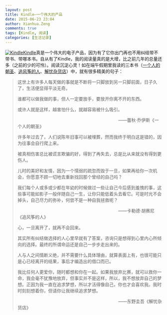 ```yaml
---
layout: post
title: Kindle—一个伟大的产品
date: 2015-06-23 23:04
author: Xianhua.Zeng
comments: true
tags: [Kindle, 阅读]
categories: [生活记录]
---
```

<p><a href="http://www.xianhuazeng.com/cn/wp-content/uploads/2015/06/Kindle.jpg"><img class="aligncenter size-full" src="http://www.xianhuazeng.com/cn/wp-content/uploads/2015/06/Kindle.jpg" alt="Kindle" /></a><span style="text-decoration: underline;"><a href="http://www.amazon.cn/dp/B00JG8FMO6/ref=dp_2GB_stripe_wifi" target="_blank">Kindle</a></span>真是一个伟大的电子产品，因为有了它你出门再也不用纠结带不带书、带哪本书。自从有了Kindle，我的阅读量真的是大增，比之前几年的总量还多（之前的少的可怜）。阅读沉淀心灵！如在端午假期里我读的三本书（<span style="text-decoration: underline;"><a href="http://www.amazon.cn/%E4%B8%80%E4%B8%AA%E4%BA%BA%E7%9A%84%E6%9C%9D%E5%9C%A3-%E8%95%BE%E7%A7%8B%E2%80%A2%E4%B9%94%E4%BC%8A%E6%96%AF-%E8%91%97-%E9%BB%84%E5%A6%99%E7%91%9C-%E8%AF%91/dp/B00EOL1AK0/ref=sr_1_1?s=digital-text&amp;ie=UTF8&amp;qid=1435044434&amp;sr=1-1&amp;keywords=%E4%B8%80%E4%B8%AA%E4%BA%BA%E7%9A%84%E6%9C%9D%E5%9C%A3" target="_blank">一个人的朝圣</a></span>、<span style="text-decoration: underline;"><a href="http://www.amazon.cn/%E8%BF%BD%E9%A3%8E%E7%AD%9D%E7%9A%84%E4%BA%BA-%E5%8D%A1%E5%8B%92%E5%BE%B7%C2%B7%E8%83%A1%E8%B5%9B%E5%B0%BC/dp/B00A3MTODE/ref=sr_1_1?s=digital-text&amp;ie=UTF8&amp;qid=1435044453&amp;sr=1-1&amp;keywords=%E8%BF%BD%E9%A3%8E%E7%AD%9D%E7%9A%84%E4%BA%BA" target="_blank">追风筝的人</a></span>、<span style="text-decoration: underline;"><a href="http://www.amazon.cn/%E8%A7%A3%E5%BF%A7%E6%9D%82%E8%B4%A7%E5%BA%97-%E4%B8%9C%E9%87%8E%E5%9C%AD%E5%90%BE/dp/B00NOQNHP2/ref=sr_1_1?s=digital-text&amp;ie=UTF8&amp;qid=1435044468&amp;sr=1-1&amp;keywords=%E8%A7%A3%E5%BF%A7%E6%9D%82%E8%B4%A7%E5%BA%97" target="_blank">解忧杂货店</a></span>）中，就有很多精美的句子：<!--more--></p>
<blockquote>
<p>这世上有许多人每天做的事就是不断将一只脚放到另一只脚前面，日子久了，生活便显得平淡无奇。</p>
<p>谁都可以做我做的事，但人一定要放手，要放开你离不开的东西。</p>
<p>或许人就是这样，越害怕什么，就越容易被什么吸引。</p>
<p>                                                                                         ——蕾秋·乔伊斯《一个人的朝圣》</p>
<p>许多年过去了，人们说陈年旧事可以被埋葬，然而我终于明白这是错的，因为往事会自行爬上来。</p>
<p>被真相伤害总比被谎言欺骗的好，得到了再失去，总是比从来就没有得到更伤人。</p>
<p>儿时的美好和友情，因为一个懦弱的疏忽而毁于一旦，如果再给你一次机会，你愿意不顾一切地去重新找回那个曾经的自己吗？</p>
<p>我们每个人或多或少都在年幼的时候做过一些让自己今后感到羞愧的事，这些事可能如影子一般伴随自己一生，让你只能低着头去看它。可是时光不会掉头，自己尽力的弥补，何尝不是一种自我拯救呢？</p>
<p>                                                                                         ——卡勒德·胡赛尼《追风筝的人》</p>
<p>心，一旦离开了，就再不会回来。</p>
<p>其实所有纠结做选择的人心里早就有了答案，咨询只是想得到心里内心所倾向的选择。最终的所谓命运还是自己一步步走出来的。</p>
<p>人与人之间情断义绝，并不需要什么具体理由，就算表面上有，也很可能只是心已经离开的结果，事后才编造出的借口而已。</p>
<p>我比任何人更爱你，随时都想和你在一起。如果我放弃比赛，就可以救你一命，我会毫不犹豫地放弃，但事实并不是这样，所以，我不想放弃自己的梦想。正因为我一直在追求梦想，所以才活得像自己，你也才会喜欢我。我时时刻刻想着你，但请你让我继续追求梦想。</p>
<p>                                                                                         ——东野圭吾《解忧杂货店》</p>
</blockquote>